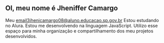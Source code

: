 ## Ol, meu nome é Jheniffer Camargo
Meu email3jhenicamargo08@aluno.educacao.sp.gov.br
Estou estudando no Alura.
Estou me desenvolvendo na linguagem JavaScript.
Utilizo esse espaço para minha organização e compartilhamento dos meu projetos desenvolvidos.
